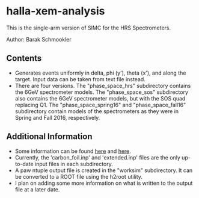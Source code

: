 # halla-xem-analysis

This is the single-arm version of SIMC for the HRS Spectrometers.

Author: Barak Schmookler

Contents
--------

* Generates events uniformly in delta, phi (y'), theta (x'), and along the target. Input data can be taken from text file instead.
* There are four versions. The "phase_space_hrs" subdirectory contains the 6GeV spectrometer models. The "phase_space_sos" subdirectory also contains the 6GeV spectrometer models, but with the SOS quad replacing Q1. The "phase_space_spring16" and "phase_space_fall16" subdirectory contain models of the spectrometers as they were in Spring and Fall 2016, respectively.

Additional Information
----------------------

* Some information can be found [here](https://hallaweb.jlab.org/wiki/index.php/Simulation_using_SIMC) and [here](http://hallaweb.jlab.org/12GeV/experiment/E12-07-108/Publications/Technical/Spectrometer/SIMC/simc_extra.pdf).
* Currently, the 'carbon_foil.inp' and 'extended.inp' files are the only up-to-date input files in each subdirectory.
* A paw ntuple output file is created in the "worksim" subdirectory. It can be converted to a ROOT file using the h2root utility.
* I plan on adding some more information on what is written to the output file at a later date.
